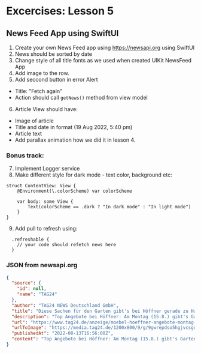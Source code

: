 # Excercises: Lesson 5

## News Feed App using SwiftUI

1. Create your own News Feed app using https://newsapi.org using SwiftUI
2. News should be sorted by date
3. Change style of all title fonts as we used when created UIKit NewsFeed App
4. Add image to the row.
5. Add seccond button in error Alert
  - Title: "Fetch again"
  - Action should call `getNews()` method from view model
6. Article View should have:
  - Image of article
  - Title and date in format (19 Aug 2022, 5:40 pm)
  - Article text
  - Add parallax animation how we did it in lesson 4.

### Bonus track: 

7. Implement Logger service
8. Make different style for dark mode - text color, background etc:
```
struct ContentView: View {
    @Environment(\.colorScheme) var colorScheme

    var body: some View {
        Text(colorScheme == .dark ? "In dark mode" : "In light mode")
    }
}
```
9. Add pull to refresh using:
```
  .refreshable {
    // your code should refetch news here
  }
```

### JSON from newsapi.org

```json
{
  "source": {
    "id": null,
    "name": "TAG24"
  },
  "author": "TAG24 NEWS Deutschland GmbH",
  "title": "Diese Sachen für den Garten gibt's bei Höffner gerade zu Hammerpreisen - TAG24",
  "description": "Top Angebote bei Höffner: Am Montag (15.8.) gibt's Gartenmöbel zu Hammerpreisen. Darunter Tische, Stühle, Balkonsets, Hocker, Hängesessel, Bänke, Pavillons.",
  "url": "https://www.tag24.de/anzeige/moebel-hoeffner-angebote-montag-15-08-2022-gartenmoebel-tische-liegen-sessel-hocker-2579019",
  "urlToImage": "https://media.tag24.de/1200x800/9/g/9gwrepdso5hgjvcsgum3z02h96nr1xei.jpg",
  "publishedAt": "2022-08-13T16:56:00Z",
  "content": "Top Angebote bei Höffner: Am Montag (15.8.) gibt's Gartenmöbel zu Hammerpreisen. Darunter Tische, Stühle, Balkonsets, Hocker, Hängesessel, Bänke, Pavillons.Deutschland Großer Abverkauf bei Höffner! A… [+6462 chars]"
}
```